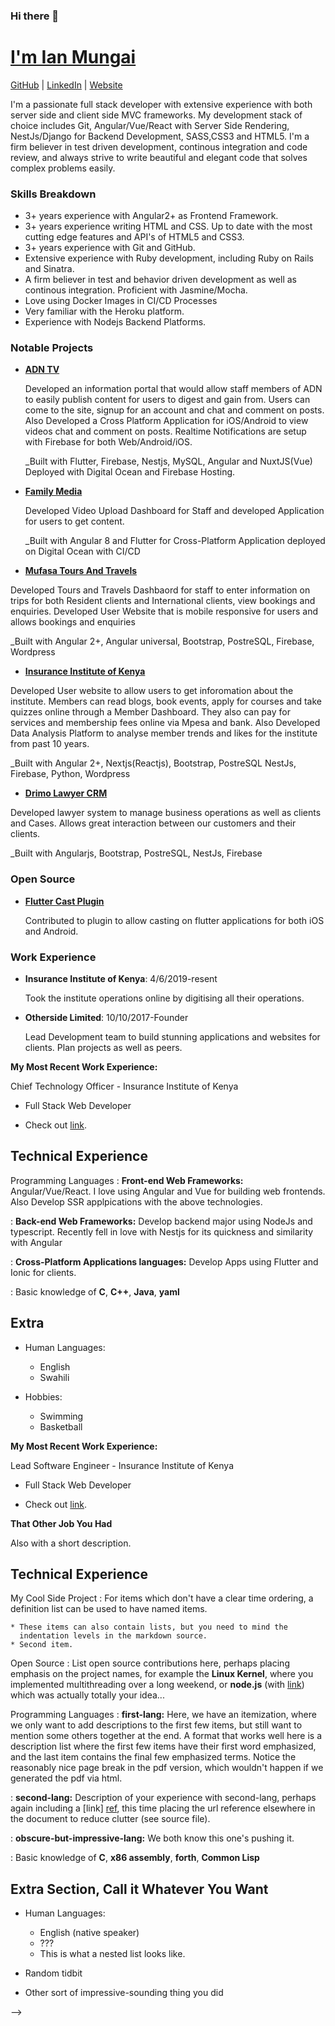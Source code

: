 ### Hi there 👋
# [I'm Ian Mungai](mailto:iansam74@gmail.com)

[GitHub](https://github.com/iansamz) | [LinkedIn](https://www.linkedin.com/in/ian-sam-mungai-661212124/) | [Website](https://ian.otherside.co.ke)


I'm a passionate full stack developer with extensive experience with both server side and
client side MVC frameworks. My development stack of choice includes Git, Angular/Vue/React with Server Side Rendering,
NestJs/Django for Backend Development, SASS,CSS3 and HTML5. I'm a firm believer in test driven development, continous 
integration and code review, and always strive to write beautiful and elegant code that solves
complex problems easily.

### Skills Breakdown

* 3+ years experience with Angular2+ as Frontend Framework.
* 3+ years experience writing HTML and CSS. Up to date with the most cutting edge
  features and API's of HTML5 and CSS3.
* 3+ years experience with Git and GitHub.
* Extensive experience with Ruby development, including Ruby on Rails and Sinatra.
* A firm believer in test and behavior driven development as well as continous integration.
  Proficient with Jasmine/Mocha.
* Love using Docker Images in CI/CD Processes
* Very familiar with the Heroku platform.
* Experience with Nodejs Backend Platforms.


### Notable Projects

* **[ADN TV](http://adntv.otherside.co.ke)**

  Developed an information portal that would allow staff members of ADN to easily publish
  content for users to digest and gain from. Users can come to the site, signup for an account 
  and chat and comment on posts. Also Developed a Cross Platform Application for iOS/Android to view videos chat and comment on posts. Realtime Notifications are setup with Firebase for both Web/Android/iOS.
  
  _Built with Flutter, Firebase, Nestjs, MySQL, Angular and NuxtJS(Vue) Deployed with Digital Ocean and Firebase Hosting.

* **[Family Media](https://familymedia.co.ke/app/)**

  Developed Video Upload Dashboard for Staff and developed Application for users to get content.

  _Built with Angular 8 and Flutter for Cross-Platform Application deployed on Digital Ocean with CI/CD

* **[Mufasa Tours And Travels](https://mufasatoursandtravels.com/)**
  
 Developed Tours and Travels Dashbaord for staff to enter information on trips for both Resident clients and International clients, view bookings and enquiries. Developed User Website that is mobile responsive for users and allows bookings and enquiries
  
  _Built with Angular 2+, Angular universal, Bootstrap, PostreSQL, Firebase, Wordpress
  
* **[Insurance Institute of Kenya](https://iik.or.ke/)**
  
 Developed User website to allow users to get inforomation about the institute. Members can read blogs, book events, apply for courses and take quizzes online through a Member Dashboard. They also can pay for services and membership fees  online via Mpesa and bank. Also Developed Data Analysis Platform to analyse member trends and likes for the institute from past 10 years.
  
  _Built with Angular 2+, Nextjs(Reactjs), Bootstrap, PostreSQL NestJs, Firebase, Python, Wordpress
  
* **[Drimo Lawyer CRM](https://drimo.otherside.co.ke/)**
  
 Developed lawyer system to manage business operations as well as clients and Cases. Allows great interaction between our customers and their clients.
  
  _Built with Angularjs, Bootstrap, PostreSQL, NestJs, Firebase
  
### Open Source
 
* **[Flutter Cast Plugin](https://github.com/showang/flutter_google_cast_button)**

  Contributed to plugin to allow casting on flutter applications for both iOS and Android.
  
  
### Work Experience

* **Insurance Institute of Kenya**: 4/6/2019-resent

  Took the institute operations online by digitising all their operations.

* **Otherside Limited**: 10/10/2017-Founder
  
  Lead Development team to build stunning applications and websites for clients. Plan projects as well as peers.

**My Most Recent Work Experience:**

Chief Technology Officer - Insurance Institute of Kenya

* Full Stack Web Developer 

* Check out [link](https://www.iik.or.ke). 

Technical Experience
--------------------
Programming Languages
:   **Front-end Web Frameworks:** Angular/Vue/React. I love using Angular and Vue for building web frontends. 
    Also Develop SSR applpications with the above technologies.

:   **Back-end Web Frameworks:** Develop backend major using NodeJs and typescript. Recently fell in love with Nestjs 
    for its quickness and similarity with Angular
    
:   **Cross-Platform Applications languages:** Develop Apps using Flutter and Ionic for clients.

:   Basic knowledge of **C**, **C++**, **Java**, **yaml**

[ref]: https://github.com/iansamz

Extra
----------------------------------------

* Human Languages:

     * English
     * Swahili
     
* Hobbies:

     * Swimming
     * Basketball

**My Most Recent Work Experience:**

Lead Software Engineer - Insurance Institute of Kenya

* Full Stack Web Developer

* Check out [link](https://www.iik.or.ke). 

**That Other Job You Had**

Also with a short description.

Technical Experience
--------------------

My Cool Side Project
:   For items which don't have a clear time ordering, a definition
    list can be used to have named items.

    * These items can also contain lists, but you need to mind the
      indentation levels in the markdown source.
    * Second item.

Open Source
:   List open source contributions here, perhaps placing emphasis on
    the project names, for example the **Linux Kernel**, where you
    implemented multithreading over a long weekend, or **node.js**
    (with [link](http://nodejs.org)) which was actually totally
    your idea...

Programming Languages
:   **first-lang:** Here, we have an itemization, where we only want
    to add descriptions to the first few items, but still want to
    mention some others together at the end. A format that works well
    here is a description list where the first few items have their
    first word emphasized, and the last item contains the final few
    emphasized terms. Notice the reasonably nice page break in the pdf
    version, which wouldn't happen if we generated the pdf via html.

:   **second-lang:** Description of your experience with second-lang,
    perhaps again including a [link] [ref], this time placing the url
    reference elsewhere in the document to reduce clutter (see source
    file). 

:   **obscure-but-impressive-lang:** We both know this one's pushing
    it.

:   Basic knowledge of **C**, **x86 assembly**, **forth**, **Common Lisp**

[ref]: https://github.com/githubuser/superlongprojectname

Extra Section, Call it Whatever You Want
----------------------------------------

* Human Languages:

     * English (native speaker)
     * ???
     * This is what a nested list looks like.

* Random tidbit

* Other sort of impressive-sounding thing you did

-->
